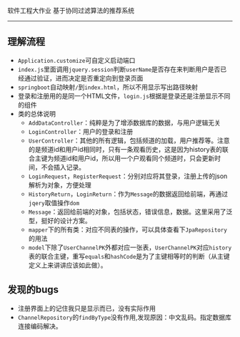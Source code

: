 软件工程大作业
基于协同过滤算法的推荐系统

----------
## 理解流程
- `Application.customize`可自定义启动端口
- `index.js`里面调用`jquery.session`判断`userName`是否存在来判断用户是否已经通过验证，进而决定是否重定向到登录页面
- `springboot`自动映射`/`到`index.html`，所以不用显示写出路径映射
- 登录和注册用的是同一个HTML文件，`login.js`根据是登录还是注册显示不同的组件
- 类的总体说明
    - `AddDataController`：纯粹是为了增添数据库的数据，与用户逻辑无关
    - `LoginController`：用户的登录和注册
    - `UserController`：其他的所有逻辑，包括频道的加载，用户推荐等。注意的是频道id和用户id相同时，只有一条观看历史，这是因为history表的联合主键为频道id和用户id，所以用一个户观看同个频道时，只会更新时间，不会插入记录。
    - `LoginRequest`，`RegisterRequest`：分别对应将其登录，注册上传的json解析为对象，方便处理
    - `HistoryReturn`，`LoginReturn`：作为`Message`的数据返回给前端，再通过`jqery`取值操作`dom`
    - `Message`：返回给前端的对象，包括状态，错误信息，数据。这里采用了泛型，挺好的设计方案。
    - `mapper`下的所有类：对应不同表的操作，可以具体查看下`JpaRepository`的用法
    - `model`下除了`UserChannelPK`外都对应一张表，`UserChannelPK`对应`history`表的联合主键，重写`equals`和`hashCode`是为了主键相等时的判断（从主键定义上来讲讲应该如此做）。

## 发现的bugs
- 注册界面上的记住我只是显示而已，没有实际作用
- `ChannelRepository`的`findByType`没有作用,发现原因：中文乱码。指定数据库连接编码解决。
